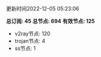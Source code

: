更新时间2022-12-05 05:23:06

**总订阅: 45**
**总节点: 694**
**有效节点: 125**
- v2ray节点: 120
- trojan节点: 4
- ss节点: 1

